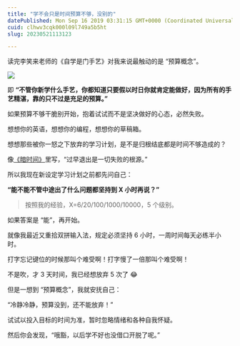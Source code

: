 ```yaml
---
title: "学不会只是时间预算不够，没别的"
datePublished: Mon Sep 16 2019 03:31:15 GMT+0000 (Coordinated Universal Time)
cuid: clhwv3cqk000l09l749a5b5ht
slug: 20230521113123

---
```


读完李笑来老师的《自学是门手艺》对我来说最触动的是 “预算概念”。

![](https://cdn.hashnode.com/res/hashnode/image/upload/v1684639845601/88e86b40-68d2-4564-b99e-e62f810163d8.jpeg)

即 **“不管你新学什么手艺，你都知道只要假以时日你就肯定能做好，因为所有的手艺精湛，靠的只不过是充足的预算。”**

如果预算不够干脆别开始，抱着试试而不是坚决做好的心态，必然失败。

想想你的英语，想想你的编程，想想你的草稿箱。

想想那些被你一怒之下放弃的学习计划，是不是归根结底都是时间不够造成的？

像[《暗时间》](http://mp.weixin.qq.com/s?__biz=MzI3MzU5MDA1OQ==&mid=2247485766&idx=1&sn=b1661a76652200987008a90f3e197d92&chksm=eb21bb02dc5632143bb1dcc22b6d4b2ea4794144ffdc9277e33820e651c0acd1fc72abd29a88&scene=21#wechat_redirect)里写，“过早退出是一切失败的根源。”

所以我现在新设定学习计划之前都先问自己：

**“能不能不管中途出了什么问题都坚持到 X 小时再说？”**

> 按照我的经验，X=6/20/100/1000/10000，5 个级别。

如果答案是 “能”，再开始。

就像我最近又重拾双拼输入法，规定必须坚持 6 小时，一周时间每天必练半小时。

打字忘记键位的时候那叫个难受啊！打字慢了一倍那叫个难受啊！

不是吹，才 3 天时间，我已经想放弃 5 次了 😂

但是一想到 “预算概念”，我就安抚自己：

“冷静冷静，预算没到，还不能放弃！”

试试以投入目标的时间为准，暂时忽略情绪和各种自我怀疑。

然后你会发现，“哦豁，以后学不好也没借口开脱了呢。”
